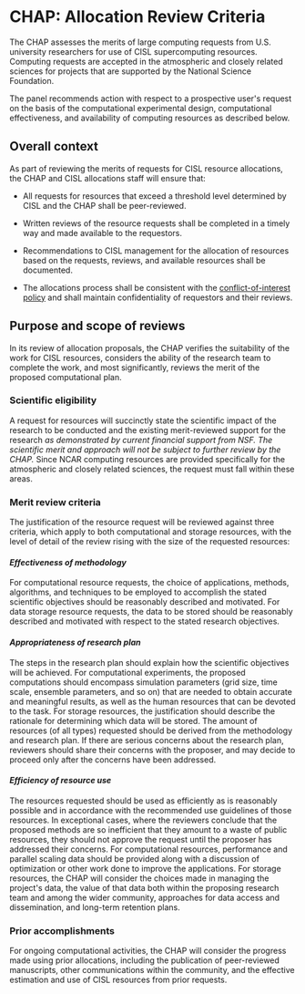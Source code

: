 # CHAP: Allocation Review Criteria

The CHAP assesses the merits of large computing requests from U.S.
university researchers for use of CISL supercomputing resources.
Computing requests are accepted in the atmospheric and closely related
sciences for projects that are supported by the National Science
Foundation.

The panel recommends action with respect to a prospective user's request
on the basis of the computational experimental design, computational
effectiveness, and availability of computing resources as described
below.

## Overall context

As part of reviewing the merits of requests for CISL resource
allocations, the CHAP and CISL allocations staff will ensure that:

- All requests for resources that exceed a threshold level determined by
  CISL and the CHAP shall be peer-reviewed.

- Written reviews of the resource requests shall be completed in a
  timely way and made available to the requestors.

- Recommendations to CISL management for the allocation of resources
  based on the requests, reviews, and available resources shall be
  documented.

- The allocations process shall be consistent with
  the [conflict-of-interest policy](chap-conflict-of-interest-policy.md) and
  shall maintain confidentiality of requestors and their reviews.

## Purpose and scope of reviews

In its review of allocation proposals, the CHAP verifies the suitability
of the work for CISL resources, considers the ability of the research
team to complete the work, and most significantly, reviews the merit of
the proposed computational plan.

### Scientific eligibility

A request for resources will succinctly state the scientific impact of
the research to be conducted and the existing merit-reviewed support for
the research *as demonstrated by current financial support from NSF. The
scientific merit and approach will not be subject to further review by
the CHAP.* Since NCAR computing resources are provided specifically for
the atmospheric and closely related sciences, the request must fall
within these areas.

### Merit review criteria
The justification of the resource request will be reviewed against three
criteria, which apply to both computational and storage resources, with
the level of detail of the review rising with the size of the requested
resources:

#### ***Effectiveness of methodology***
For computational resource requests, the choice of applications,
methods, algorithms, and techniques to be employed to accomplish the
stated scientific objectives should be reasonably described and
motivated. For data storage resource requests, the data to be stored
should be reasonably described and motivated with respect to the
stated research objectives.

#### ***Appropriateness of research plan***
The steps in the research plan should explain how the scientific
objectives will be achieved. For computational experiments, the
proposed computations should encompass simulation parameters (grid
size, time scale, ensemble parameters, and so on) that are needed to
obtain accurate and meaningful results, as well as the human resources
that can be devoted to the task. For storage resources, the
justification should describe the rationale for determining which data
will be stored. The amount of resources (of all types) requested
should be derived from the methodology and research plan. If there are
serious concerns about the research plan, reviewers should share their
concerns with the proposer, and may decide to proceed only after the
concerns have been addressed.

#### ***Efficiency of resource use***
The resources requested should be used as efficiently as is reasonably
possible and in accordance with the recommended use guidelines of
those resources. In exceptional cases, where the reviewers conclude
that the proposed methods are so inefficient that they amount to a
waste of public resources, they should not approve the request until
the proposer has addressed their concerns. For computational
resources, performance and parallel scaling data should be provided
along with a discussion of optimization or other work done to improve
the applications. For storage resources, the CHAP will consider the
choices made in managing the project's data, the value of that data
both within the proposing research team and among the wider community,
approaches for data access and dissemination, and long-term retention
plans.

### Prior accomplishments

For ongoing computational activities, the CHAP will consider the
progress made using prior allocations, including the publication of
peer-reviewed manuscripts, other communications within the community,
and the effective estimation and use of CISL resources from prior
requests.
